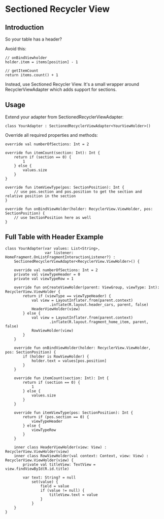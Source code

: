 # Sectioned Recycler View

## Introduction
So your table has a header?

Avoid this:

    // onBindViewholder
    holder.item = items[position] - 1

    // getItemCount
    return items.count() + 1

Instead, use Sectioned Recycler View. It's a small wrapper around RecyclerViewAdapter which adds support for sections.

## Usage

Extend your adapter from SectionedRecyclerViewAdapter:

    class YourAdapter : SectionedRecyclerViewAdapter<YourViewHolder>()

Override all required properties and methods:

    override val numberOfSections: Int = 2

    override fun itemCount(section: Int): Int {
        return if (section == 0) {
            1
        } else {
            values.size
        }
    }

    override fun itemViewType(pos: SectionPosition): Int {
        // use pos.section and pos.position to get the section and relative position in the section
    }

    override fun onBindViewHolder(holder: RecyclerView.ViewHolder, pos: SectionPosition) {
        // use SectionPosition here as well
    }

## Full Table with Header Example

    class YourAdapter(var values: List<String>,
                      var listener: HomeFragment.OnListFragmentInteractionListener?) :
        SectionedRecyclerViewAdapter<RecyclerView.ViewHolder>() {

        override val numberOfSections: Int = 2
        private val viewTypeHeader = 0
        private val viewTypeRow = 1

        override fun onCreateViewHolder(parent: ViewGroup, viewType: Int): RecyclerView.ViewHolder {
            return if (viewType == viewTypeHeader) {
                val view = LayoutInflater.from(parent.context)
                        .inflate(R.layout.header_cars, parent, false)
                HeaderViewHolder(view)
            } else {
                val view = LayoutInflater.from(parent.context)
                        .inflate(R.layout.fragment_home_item, parent, false)
                RowViewHolder(view)
            }
        }

        override fun onBindViewHolder(holder: RecyclerView.ViewHolder, pos: SectionPosition) {
            if (holder is RowViewHolder) {
                holder.text = values[pos.position]
            }
        }

        override fun itemCount(section: Int): Int {
            return if (section == 0) {
                1
            } else {
                values.size
            }
        }

        override fun itemViewType(pos: SectionPosition): Int {
            return if (pos.section == 0) {
                viewTypeHeader
            } else {
                viewTypeRow
            }
        }

        inner class HeaderViewHolder(view: View) : RecyclerView.ViewHolder(view)
        inner class RowViewHolder(val context: Context, view: View) : RecyclerView.ViewHolder(view) {
            private val titleView: TextView = view.findViewById(R.id.title)

            var text: String? = null
                set(value) {
                    field = value
                    if (value != null) {
                        titleView.text = value
                    }
                }
        }
    }
